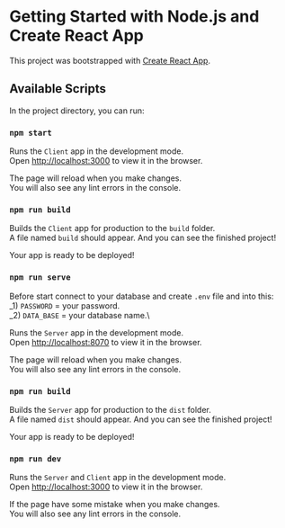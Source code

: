 # Getting Started with Node.js and Create React App

This project was bootstrapped with [Create React App](https://github.com/facebook/create-react-app).

## Available Scripts

In the project directory, you can run:

### `npm start`

Runs the `Client` app in the development mode.\
Open [http://localhost:3000](http://localhost:3000) to view it in the browser.

The page will reload when you make changes.\
You will also see any lint errors in the console.


### `npm run build`

Builds the `Client` app for production to the `build` folder.\
A file named `build` should appear. And you can see the finished project!

Your app is ready to be deployed!


### `npm run serve`

Before start connect to your database and create `.env` file and into this:\
_1) `PASSWORD` = your password.\
_2) `DATA_BASE` = your database name.\

Runs the `Server` app in the development mode.\
Open [http://localhost:8070](http://localhost:8070) to view it in the browser.

The page will reload when you make changes.\
You will also see any lint errors in the console.


### `npm run build`

Builds the `Server` app for production to the `dist` folder.\
A file named `dist` should appear. And you can see the finished project!

Your app is ready to be deployed!


### `npm run dev`

Runs the `Server` and `Client` app in the development mode.\
Open [http://localhost:3000](http://localhost:3000) to view it in the browser.

If the page have some mistake when you make changes.\
You will also see any lint errors in the console.